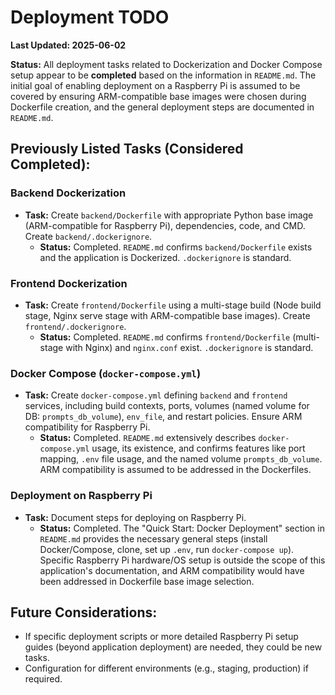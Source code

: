 # Deployment TODO

**Last Updated: 2025-06-02**

**Status:** All deployment tasks related to Dockerization and Docker Compose setup appear to be **completed** based on the information in `README.md`. The initial goal of enabling deployment on a Raspberry Pi is assumed to be covered by ensuring ARM-compatible base images were chosen during Dockerfile creation, and the general deployment steps are documented in `README.md`.

## Previously Listed Tasks (Considered Completed):

### Backend Dockerization
-   **Task:** Create `backend/Dockerfile` with appropriate Python base image (ARM-compatible for Raspberry Pi), dependencies, code, and CMD. Create `backend/.dockerignore`.
    -   **Status:** Completed. `README.md` confirms `backend/Dockerfile` exists and the application is Dockerized. `.dockerignore` is standard.

### Frontend Dockerization
-   **Task:** Create `frontend/Dockerfile` using a multi-stage build (Node build stage, Nginx serve stage with ARM-compatible base images). Create `frontend/.dockerignore`.
    -   **Status:** Completed. `README.md` confirms `frontend/Dockerfile` (multi-stage with Nginx) and `nginx.conf` exist. `.dockerignore` is standard.

### Docker Compose (`docker-compose.yml`)
-   **Task:** Create `docker-compose.yml` defining `backend` and `frontend` services, including build contexts, ports, volumes (named volume for DB: `prompts_db_volume`), `env_file`, and restart policies. Ensure ARM compatibility for Raspberry Pi.
    -   **Status:** Completed. `README.md` extensively describes `docker-compose.yml` usage, its existence, and confirms features like port mapping, `.env` file usage, and the named volume `prompts_db_volume`. ARM compatibility is assumed to be addressed in the Dockerfiles.

### Deployment on Raspberry Pi
-   **Task:** Document steps for deploying on Raspberry Pi.
    -   **Status:** Completed. The "Quick Start: Docker Deployment" section in `README.md` provides the necessary general steps (install Docker/Compose, clone, set up `.env`, run `docker-compose up`). Specific Raspberry Pi hardware/OS setup is outside the scope of this application's documentation, and ARM compatibility would have been addressed in Dockerfile base image selection.

## Future Considerations:
- If specific deployment scripts or more detailed Raspberry Pi setup guides (beyond application deployment) are needed, they could be new tasks.
- Configuration for different environments (e.g., staging, production) if required.